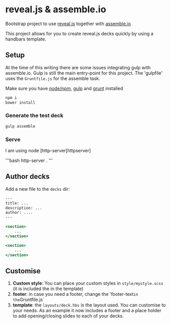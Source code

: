 # reveal.js & assemble.io

Bootstrap project to use [reveal.js][] together with [assemble.io][]
 
This project allows for you to create reveal.js decks quickly by using a handbars template. 

## Setup

At the time of this writing there are some issues integrating gulp with assemble.io. Gulp is still the main entry-point
for this project. The 'gulpfile' uses the `Gruntfile.js` for the assemble task. 

Make sure you have [node/npm][node], [gulp][] and [grunt][] installed

```bash
npm i
bower install
```

### Generate the test deck

```bash
gulp assemble
```

### Serve

I am using node [http-server[httpserver]

'''bash
http-server .
'''

## Author decks

Add a new file to the `decks` dir:

```html.handlebars
---
title: ...
description: ...
author: ....
---

<section>
    ...
</section>

<section>
    ...
</section>
```

## Customise 

 1. **Custom style**: You can place your custom styles in `style/mystyle.scss` (it is included the in the template)
 2. **footer**: in case you need a footer, change the 'footer-text` in the `Gruntfile.js`
 3. **template**: the `layouts/deck.hbs` is the layout used. You can customise to your needs. As an example it now includes 
 a footer and a place holder to add opening/closing slides to each of your decks.

 
[reveal.js]:lab.hakim.se/reveal-js 
[assemble.io]:http://assemble.io/
[node]:http://nodejs.org/
[gulp]:http://gulpjs.com/
[grunt]:http://gruntjs.com/
[httserver]:https://www.npmjs.com/package/http-server